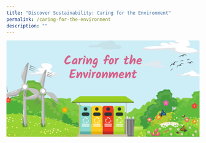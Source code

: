 ```yaml
---
title: "Discover Sustainability: Caring for the Environment"
permalink: /caring-for-the-environment
description: ""
---
```

![Caring for the Environment](/images/diyresources/preschool/Sustainability/dR_caring%20for%20env.png)